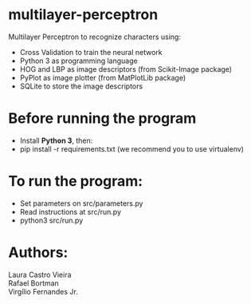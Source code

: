 # multilayer-perceptron
Multilayer Perceptron to recognize characters using:</br>
- Cross Validation to train the neural network
- Python 3 as programming language
- HOG and LBP as image descriptors (from Scikit-Image package)
- PyPlot as image plotter (from MatPlotLib package)
- SQLite to store the image descriptors

# Before running the program
- Install <strong>Python 3</strong>, then:</br>
- pip install -r requirements.txt (we recommend you to use virtualenv)

# To run the program:
- Set parameters on src/parameters.py
- Read instructions at src/run.py
- python3 src/run.py

# Authors:
Laura Castro Vieira</br>
Rafael Bortman</br>
Virgílio Fernandes Jr.</br>
 
